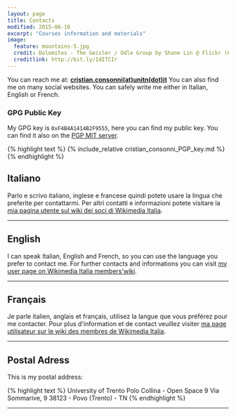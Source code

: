 ```yaml
---
layout: page
title: Contacts
modified: 2015-06-16
excerpt: "Courses information and materials"
image:
  feature: mountains-5.jpg
  credit: Dolomites - The Geisler / Odle Group by Shane Lin @ Flickr (CC-BY-NC 2.0)
  creditlink: http://bit.ly/1dITCIr
---
```


You can reach me at: **[cristian.consonni(at)unitn(dot)it](mailto:cristian.consonni(at)unitn(dot)it)**
You can also find me on many social websites. You can safely write me either in
Italian, English or French.

### GPG Public Key

My GPG key is `0xF4B4A1414B2F9555`, here you can find my public key<a class="collapsible inactive" id='mykey' href="#"></a>. You can find it also on the [PGP MIT server](https://pgp.mit.edu/pks/lookup?op=vindex&search=0xF4B4A1414B2F9555).
<div class="collapsible" id='mykey'>
{% highlight text %}
{% include_relative cristian_consonni_PGP_key.md %}
{% endhighlight %}
</div>

## Italiano

Parlo e scrivo italiano, inglese e francese quindi potete usare la lingua che
preferite per contattarmi. 
Per altri contatti e informazioni potete visitare la [mia pagina utente sul wiki dei soci di Wikimedia Italia](http://wiki.wikimedia.it/wiki/Utente:CristianCantoro).

---

## English

I can speak Italian, English and French, so you can use the language you prefer
to contact me.
For further contacts and informations you can visit [my user page on Wikimedia Italia members'wiki](http://wiki.wikimedia.it/wiki/Utente:CristianCantoro).

---

## Français

Je parle italien, anglais et français, utilisez la langue que vous préférez
pour me contacter.
Pour plus d'information et de contact veuillez visiter [ma page utilisateur sur le wiki des membres de Wikimedia Italia](http://wiki.wikimedia.it/wiki/Utente:CristianCantoro).

---

## Postal Adress

This is my postal address:

{% highlight text %}
University of Trento
Polo Collina - Open Space 9
Via Sommarive, 9
38123 - Povo (Trento) - TN
{% endhighlight %}

---
